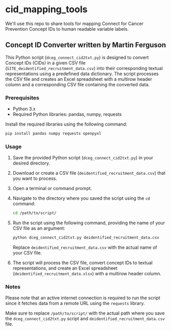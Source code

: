 # cid_mapping_tools
We'll use this repo to share tools for mapping Connect for Cancer Prevention Concept IDs to human readable variable labels.

## Concept ID Converter written by Martin Ferguson

This Python script (`dceg_connect_cid2txt.py`) is designed to convert Concept IDs (CIDs) in a given CSV file (`SITE_deidentified_recruitment_data.csv`) into their corresponding textual representations using a predefined data dictionary. The script processes the CSV file and creates an Excel spreadsheet with a multirow header column and a corresponding CSV file containing the converted data.

### Prerequisites

- Python 3.x
- Required Python libraries: pandas, numpy, requests

Install the required libraries using the following command:

```bash
pip install pandas numpy requests openpyxl
```

### Usage

1. Save the provided Python script (`dceg_connect_cid2txt.py`) in your desired directory.

2. Download or create a CSV file (`deidentified_recruitment_data.csv`) that you want to process.

3. Open a terminal or command prompt.

4. Navigate to the directory where you saved the script using the `cd` command:

   ```bash
   cd /path/to/script/
   ```

5. Run the script using the following command, providing the name of your CSV file as an argument:

   ```bash
   python dceg_connect_cid2txt.py deidentified_recruitment_data.csv
   ```

   Replace `deidentified_recruitment_data.csv` with the actual name of your CSV file.

6. The script will process the CSV file, convert concept IDs to textual representations, and create an Excel spreadsheet (`deidentified_recruitment_data.xlsx`) with a multirow header column. 

### Notes

Please note that an active internet connection is required to run the script since it fetches data from a remote URL using the `requests` library.

Make sure to replace `/path/to/script/` with the actual path where you save the `dceg_connect_cid2txt.py` script and `deidentified_recruitment_data.csv` file.
